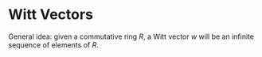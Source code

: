 # Witt Vectors

General idea: given a commutative ring $R$, a Witt vector $w$ will be an infinite sequence of elements of $R$.